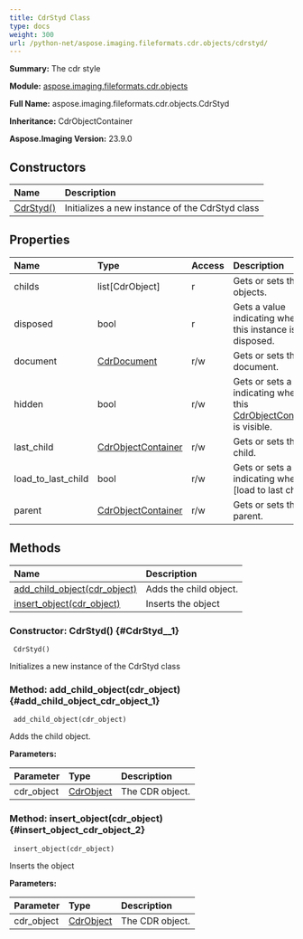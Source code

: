 ```yaml
---
title: CdrStyd Class
type: docs
weight: 300
url: /python-net/aspose.imaging.fileformats.cdr.objects/cdrstyd/
---
```


**Summary:** The cdr style

**Module:** [aspose.imaging.fileformats.cdr.objects](/imaging/python-net/aspose.imaging.fileformats.cdr.objects/)

**Full Name:** aspose.imaging.fileformats.cdr.objects.CdrStyd

**Inheritance:** CdrObjectContainer

**Aspose.Imaging Version:** 23.9.0

## **Constructors**
| **Name** | **Description** |
| :- | :- |
| [CdrStyd()](#CdrStyd__1) | Initializes a new instance of the CdrStyd class |
## **Properties**
| **Name** | **Type** | **Access** | **Description** |
| :- | :- | :- | :- |
| childs | list[CdrObject] | r | Gets or sets the objects. |
| disposed | bool | r | Gets a value indicating whether this instance is disposed. |
| document | [CdrDocument](/imaging/python-net/aspose.imaging.fileformats.cdr.objects/cdrdocument) | r/w | Gets or sets the document. |
| hidden | bool | r/w | Gets or sets a value indicating whether this [CdrObjectContainer](/imaging/python-net/aspose.imaging.fileformats.cdr.objects/cdrobjectcontainer/) is visible. |
| last_child | [CdrObjectContainer](/imaging/python-net/aspose.imaging.fileformats.cdr.objects/cdrobjectcontainer) | r/w | Gets or sets the last child. |
| load_to_last_child | bool | r/w | Gets or sets a value indicating whether [load to last child]. |
| parent | [CdrObjectContainer](/imaging/python-net/aspose.imaging.fileformats.cdr.objects/cdrobjectcontainer) | r/w | Gets or sets the parent. |
## **Methods**
| **Name** | **Description** |
| :- | :- |
| [add_child_object(cdr_object)](#add_child_object_cdr_object_1) | Adds the child object. |
| [insert_object(cdr_object)](#insert_object_cdr_object_2) | Inserts the object |


### Constructor: CdrStyd() {#CdrStyd__1}


```
 CdrStyd() 
```

Initializes a new instance of the CdrStyd class

### Method: add_child_object(cdr_object) {#add_child_object_cdr_object_1}


```
 add_child_object(cdr_object) 
```

Adds the child object.

**Parameters:**

| Parameter | Type | Description |
| :- | :- | :- |
| cdr_object | [CdrObject](/imaging/python-net/aspose.imaging.fileformats.cdr.objects/cdrobject) | The CDR object. |

### Method: insert_object(cdr_object) {#insert_object_cdr_object_2}


```
 insert_object(cdr_object) 
```

Inserts the object

**Parameters:**

| Parameter | Type | Description |
| :- | :- | :- |
| cdr_object | [CdrObject](/imaging/python-net/aspose.imaging.fileformats.cdr.objects/cdrobject) | The CDR object. |


